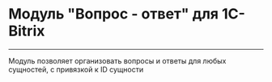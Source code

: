 # Модуль "Вопрос - ответ" для 1C-Bitrix

---

Модуль позволяет организовать вопросы и ответы для любых сущностей, с привязкой к ID сущности
